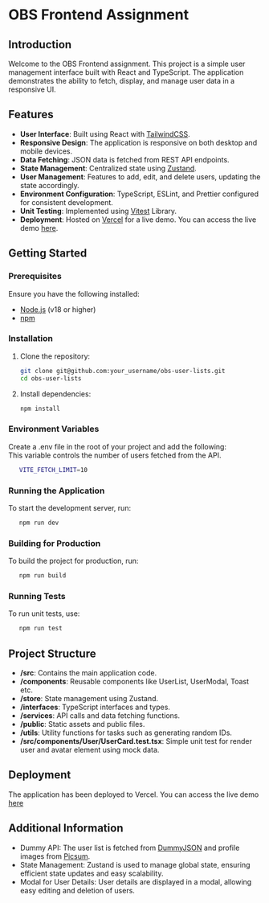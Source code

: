 # OBS Frontend Assignment

## Introduction

Welcome to the OBS Frontend assignment. This project is a simple user management interface built with React and TypeScript. The application demonstrates the ability to fetch, display, and manage user data in a responsive UI.

## Features

- **User Interface**: Built using React with [TailwindCSS](https://tailwindcss.com/).
- **Responsive Design**: The application is responsive on both desktop and mobile devices.
- **Data Fetching**: JSON data is fetched from REST API endpoints.
- **State Management**: Centralized state using [Zustand](https://zustand-demo.pmnd.rs/).
- **User Management**: Features to add, edit, and delete users, updating the state accordingly.
- **Environment Configuration**: TypeScript, ESLint, and Prettier configured for consistent development.
- **Unit Testing**: Implemented using [Vitest](https://vitest.dev/) Library.
- **Deployment**: Hosted on [Vercel](https://vercel.com/) for a live demo. You can access the live demo [here](https://obs-user-lists-six.vercel.app/).

## Getting Started

### Prerequisites

Ensure you have the following installed:

- [Node.js](https://nodejs.org/) (v18 or higher)
- [npm](https://www.npmjs.com/)

### Installation

1. Clone the repository:

   ```bash
   git clone git@github.com:your_username/obs-user-lists.git
   cd obs-user-lists
   ```

2. Install dependencies:

   ```bash
   npm install
   ```

### Environment Variables

Create a .env file in the root of your project and add the following: <br>
This variable controls the number of users fetched from the API.

```bash
   VITE_FETCH_LIMIT=10
```

### Running the Application
To start the development server, run:

```bash
   npm run dev
   ```

### Building for Production
To build the project for production, run:

```bash
   npm run build
   ```

### Running Tests
To run unit tests, use:

```bash
   npm run test
   ```

## Project Structure

- **/src**: Contains the main application code.
- **/components**: Reusable components like UserList, UserModal, Toast etc.
- **/store**: State management using Zustand.
- **/interfaces**: TypeScript interfaces and types.
- **/services**: API calls and data fetching functions.
- **/public**: Static assets and public files.
- **/utils**: Utility functions for tasks such as generating random IDs.
- **/src/components/User/UserCard.test.tsx**: Simple unit test for render user and avatar element using mock data.

## Deployment
The application has been deployed to Vercel. You can access the live demo [here](https://obs-user-lists-six.vercel.app/)

## Additional Information

- Dummy API: The user list is fetched from [DummyJSON](https://dummyjson.com/docs/users/) and profile images from [Picsum](https://picsum.photos/).
- State Management: Zustand is used to manage global state, ensuring efficient state updates and easy scalability.
- Modal for User Details: User details are displayed in a modal, allowing easy editing and deletion of users.